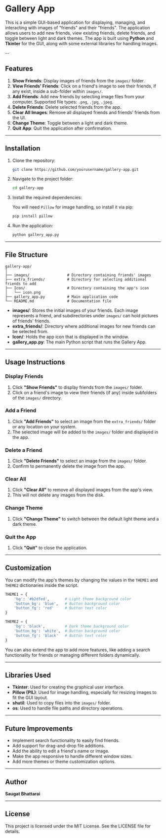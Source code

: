 # Gallery App

This is a simple GUI-based application for displaying, managing, and interacting with images of "friends" and their "friends". The application allows users to add new friends, view existing friends, delete friends, and toggle between light and dark themes. The app is built using **Python** and **Tkinter** for the GUI, along with some external libraries for handling images.

--
## Features

1. **Show Friends**: Display images of friends from the `images/` folder.
2. **View Friends' Friends**: Click on a friend's image to see their friends, if any exist, inside a sub-folder within `images/`.
3. **Add Friends**: Add new friends by selecting image files from your computer. Supported file types: `.png`, `.jpg`, `.jpeg`.
4. **Delete Friends**: Delete selected friends from the app.
5. **Clear All Images**: Remove all displayed friends and friends' friends from the UI.
6. **Change Theme**: Toggle between a light and dark theme.
7. **Quit App**: Quit the application after confirmation.

---

## Installation

1. Clone the repository:

   ```bash
   git clone https://github.com/yourusername/gallery-app.git
   ```

2. Navigate to the project folder:

   ```bash
   cd gallery-app
   ```

3. Install the required dependencies:

   You will need `Pillow` for image handling, so install it via pip:

   ```bash
   pip install pillow
   ```

4. Run the application:

   ```bash
   python gallery_app.py
   ```

---

## File Structure

```
gallery-app/
│
├── images/                 # Directory containing friends' images
├── extra_friends/          # Directory for selecting additional friends to add
├── Icon/                   # Directory containing the app's icon
│   └── icon.png
├── gallery_app.py          # Main application code
└── README.md               # Documentation file
```

- **images/**: Stores the initial images of your friends. Each image represents a friend, and subdirectories under `images/` can hold pictures of friends' friends.
- **extra_friends/**: Directory where additional images for new friends can be selected from.
- **Icon/**: Holds the app icon that is displayed in the window.
- **gallery_app.py**: The main Python script that runs the Gallery App.

---

## Usage Instructions

### Display Friends
1. Click **"Show Friends"** to display friends from the `images/` folder.
2. Click on a friend's image to view their friends (if any) inside subfolders of the `images/` directory.

### Add a Friend
1. Click **"Add Friends"** to select an image from the `extra_friends/` folder or any location on your system.
2. The selected image will be added to the `images/` folder and displayed in the app.

### Delete a Friend
1. Click **"Delete Friends"** to select an image from the `images/` folder.
2. Confirm to permanently delete the image from the app.

### Clear All
1. Click **"Clear All"** to remove all displayed images from the app's view.
2. This will not delete any images from the disk.

### Change Theme
1. Click **"Change Theme"** to switch between the default light theme and a dark theme.

### Quit the App
1. Click **"Quit"** to close the application.

---

## Customization

You can modify the app's themes by changing the values in the `THEME1` and `THEME2` dictionaries inside the script.

```python
THEME1 = {
    'bg': '#b2dfed',       # Light theme background color
    'button_bg': 'blue',   # Button background color
    'button_fg': 'red'     # Button text color
}

THEME2 = {
    'bg': 'black',         # Dark theme background color
    'button_bg': 'white',  # Button background color
    'button_fg': 'black'   # Button text color
}
```

You can also extend the app to add more features, like adding a search functionality for friends or managing different folders dynamically.

---

## Libraries Used

- **Tkinter**: Used for creating the graphical user interface.
- **Pillow (PIL)**: Used for image handling, especially for resizing images to fit the GUI layout.
- **shutil**: Used to copy files into the `images/` folder.
- **os**: Used to handle file paths and directory operations.

---

## Future Improvements

- Implement search functionality to easily find friends.
- Add support for drag-and-drop file additions.
- Add the ability to edit a friend's name or image.
- Make the app responsive to handle different window sizes.
- Add more themes or theme customization options.

---

## Author

**Saugat Bhattarai**  

---
## License
This project is licensed under the MIT License. See the LICENSE file for details.
